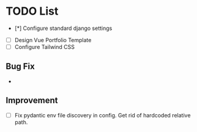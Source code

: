 # TODO List

- [*] Configure standard django settings
- [ ] Design Vue Portfolio Template
- [ ] Configure Tailwind CSS

## Bug Fix

-

## Improvement

- [ ] Fix pydantic env file discovery in config. Get rid of hardcoded relative path.
